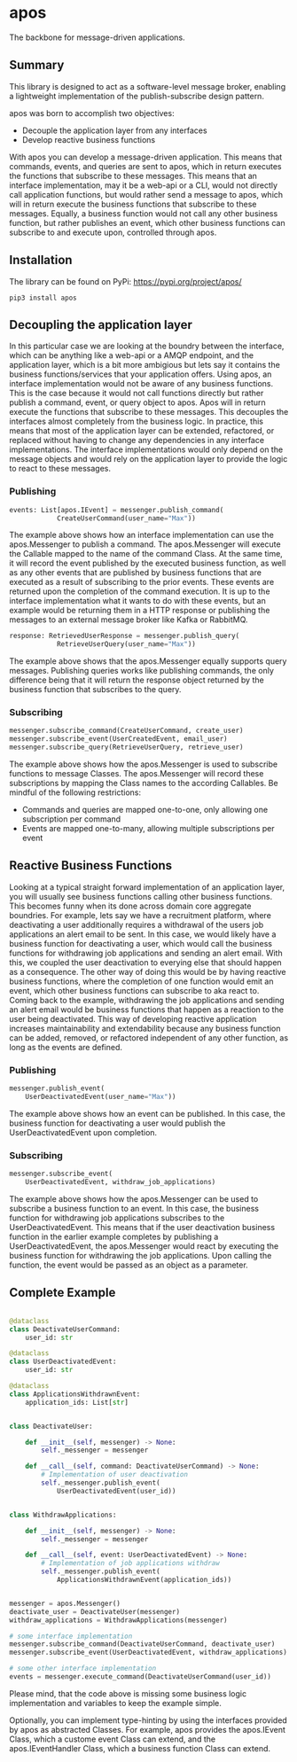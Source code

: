 # apos

The backbone for message-driven applications.

## Summary
This library is designed to act as a software-level message broker, enabling a lightweight implementation of the publish-subscribe design pattern.

apos was born to accomplish two objectives:
* Decouple the application layer from any interfaces
* Develop reactive business functions

With apos you can develop a message-driven application. This means that commands, events, and queries are sent to apos, which in return executes the functions that subscribe to these messages. This means that an interface implementation, may it be a web-api or a CLI, would not directly call  application functions, but would rather send a message to apos, which will in return execute the business functions that subscribe to these messages. Equally, a business function would not call any other business function, but rather publishes an event, which other business functions can subscribe to and execute upon, controlled through apos.


## Installation
The library can be found on PyPi:
https://pypi.org/project/apos/


```shell
pip3 install apos
```

## Decoupling the application layer
In this particular case we are looking at the boundry between the interface, which can be anything like a web-api or a AMQP endpoint, and the application layer, which is a bit more ambigious but lets say it contains the business functions/services that your application offers. Using apos, an interface implementation would not be aware of any business functions. This is the case because it would not call functions directly but rather publish a command, event, or query object to apos. Apos will in return execute the functions that subscribe to these messages. This decouples the interfaces almost completely from the business logic. In practice, this means that most of the application layer can be extended, refactored, or replaced without having to change any dependencies in any interface implementations. The interface implementations would only depend on the message objects and would rely on the application layer to provide the logic to react to these messages.

### Publishing

```python
events: List[apos.IEvent] = messenger.publish_command(
            CreateUserCommand(user_name="Max"))
```
The example above shows how an interface implementation can use the apos.Messenger to publish a command. The apos.Messenger will execute the Callable mapped to the name of the command Class. At the same time, it will record the event published by the executed business function, as well as any other events that are published by business functions that are executed as a result of subscribing to the prior events. These events are returned upon the completion of the command execution. It is up to the interface implementation what it wants to do with these events, but an example would be returning them in a HTTP response or publishing the messages to an external message broker like Kafka or RabbitMQ.

```python
response: RetrievedUserResponse = messenger.publish_query(
            RetrieveUserQuery(user_name="Max"))
```
The example above shows that the apos.Messenger equally supports query messages. Publishing queries works like publishing commands, the only difference being that it will return the response object returned by the business function that subscribes to the query.

### Subscribing

```python
messenger.subscribe_command(CreateUserCommand, create_user)
messenger.subscribe_event(UserCreatedEvent, email_user)
messenger.subscribe_query(RetrieveUserQuery, retrieve_user)
```
The example above shows how the apos.Messenger is used to subscribe functions to message Classes. The apos.Messenger will record these subscriptions by mapping the Class names to the according Callables. Be mindful of the following restrictions:
* Commands and queries are mapped one-to-one, only allowing one subscription per command
* Events are mapped one-to-many, allowing multiple subscriptions per event



## Reactive Business Functions
Looking at a typical straight forward implementation of an application layer, you will usually see business functions calling other business functions. This becomes funny when its done across domain core aggregate boundries. For example, lets say we have a recruitment platform, where deactivating a user additionally requires a withdrawal of the users job applications an alert email to be sent. In this case, we would likely have a business function for deactivating a user, which would call the business functions for withdrawing job applications and sending an alert email. With this, we coupled the user deactivation to everying else that should happen as a consequence. The other way of doing this would be by having reactive business functions, where the completion of one function would emit an event, which other business functions can subscribe to aka react to. Coming back to the example, withdrawing the job applications and sending an alert email would be business functions that happen as a reaction to the user being deactivated. This way of developing reactive application increases maintainability and extendability because any business function can be added, removed, or refactored independent of any other function, as long as the events are defined. 

### Publishing

```python
messenger.publish_event(
    UserDeactivatedEvent(user_name="Max"))
```
The example above shows how an event can be published. In this case, the business function for deactivating a user would publish the UserDeactivatedEvent upon completion.

### Subscribing

```python
messenger.subscribe_event(
    UserDeactivatedEvent, withdraw_job_applications)
```
The example above shows how the apos.Messenger can be used to subscribe a business function to an event. In this case, the business function for withdrawing job applications subscribes to the UserDeactivatedEvent. This means that if the user deactivation business function in the earlier example completes by publishing a UserDeactivatedEvent, the apos.Messenger would react by executing the business function for withdrawing the job applications. Upon calling the function, the event would be passed as an object as a parameter.


## Complete Example
```python

@dataclass
class DeactivateUserCommand:
    user_id: str

@dataclass
class UserDeactivatedEvent:
    user_id: str

@dataclass
class ApplicationsWithdrawnEvent:
    application_ids: List[str]


class DeactivateUser:

    def __init__(self, messenger) -> None:
        self._messenger = messenger

    def __call__(self, command: DeactivateUserCommand) -> None:
        # Implementation of user deactivation
        self._messenger.publish_event(
            UserDeactivatedEvent(user_id))


class WithdrawApplications:

    def __init__(self, messenger) -> None:
        self._messenger = messenger

    def __call__(self, event: UserDeactivatedEvent) -> None:
        # Implementation of job applications withdraw
        self._messenger.publish_event(
            ApplicationsWithdrawnEvent(application_ids))


messenger = apos.Messenger()
deactivate_user = DeactivateUser(messenger)
withdraw_applications = WithdrawApplications(messenger)

# some interface implementation
messenger.subscribe_command(DeactivateUserCommand, deactivate_user)
messenger.subscribe_event(UserDeactivatedEvent, withdraw_applications)

# some other interface implementation
events = messenger.execute_command(DeactivateUserCommand(user_id))

```

Please mind, that the code above is missing some business logic implementation and variables to keep the example simple.

Optionally, you can implement type-hinting by using the interfaces provided by apos as abstracted Classes. For example, apos provides the apos.IEvent Class, which a custome event Class can extend, and the apos.IEventHandler Class, which a business function Class can extend.  
